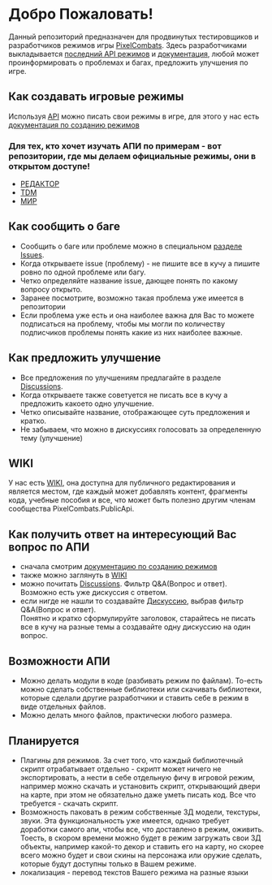 # Добро Пожаловать!
Данный репозиторий предназначен для продвинутых тестировщиков и разработчиков режимов игры [PixelCombats](https://play.google.com/store/apps/details?id=com.pixel.gun.combats). Здесь разработчиками выкладывается [последний API режимов](https://github.com/Sokol-Games-GmbH/PixelCombats.PublicApi/tree/main/Api) и [документация](docs/doc.md), любой может проинформировать о проблемах и багах, предложить улучшения по игре.
## Как создавать игровые режимы
Используя [API](https://github.com/Sokol-Games-GmbH/PixelCombats.PublicApi/tree/main/Api) можно писать свои режимы в игре, для этого у нас есть [документация по созданию режимов](docs/doc.md)
### Для тех, кто хочет изучать АПИ по примерам - вот репозитории, где мы делаем официальные режимы, они в открытом доступе!
- [РЕДАКТОР](https://github.com/kkohno/PixelCombats.GameModes.Editor)
- [TDM](https://github.com/kkohno/PixelCombats.GameModes.TDM)
- [МИР](https://github.com/kkohno/PixelCombats.GameModes.Peace)
## Как сообщить о баге
- Сообщить о баге или проблеме можно в специальном [разделе Issues](https://github.com/Sokol-Games-GmbH/PixelCombats.PublicApi/issues).
- Когда открываете issue (проблему) - не пишите все в кучу а пишите ровно по одной проблеме или багу.
- Четко определяйте название issue, дающее понять по какому вопросу открыто.
- Заранее посмотрите, возможно такая проблема уже имеется в репозитории
- Если проблема уже есть и она наиболее важна для Вас то можете подписаться на проблему, чтобы мы могли по количеству подписчиков проблемы понять какие из них наиболее важные.
## Как предложить улучшение
- Все предложения по улучшениям предлагайте в разделе [Discussions](https://github.com/Sokol-Games-GmbH/PixelCombats.PublicApi/discussions).
- Когда открываете также советуется не писать все в кучу а предложить какоето одно улучшение.
- Четко описывайте название, отображающее суть предложения и кратко.
- Не забываем, что можно в дискуссиях голосовать за определенную тему (улучшение)
## WIKI
У нас есть [WIKI](https://github.com/Sokol-Games-GmbH/PixelCombats.PublicApi/wiki), она доступна для публичного редактирования и является местом, где каждый может добавлять контент, фрагменты кода, учебные пособия и все, что может быть полезно другим членам сообщества PixelCombats.PublicApi.
## Как получить ответ на интересующий Вас вопрос по АПИ
- сначала смотрим [документацию по созданию режимов](docs/doc.md)
- также можно заглянуть в [WIKI](https://github.com/Sokol-Games-GmbH/PixelCombats.PublicApi/wiki)
- можно почитать [Discussions](https://github.com/Sokol-Games-GmbH/PixelCombats.PublicApi/discussions). Фильтр Q&A(Вопрос и ответ). Возможно есть уже дискуссия с ответом.
- если нигде не нашли то создавайте [Дискуссию](https://github.com/Sokol-Games-GmbH/PixelCombats.PublicApi/discussions), выбрав фильтр Q&A(Вопрос и ответ).
  <br>Понятно и кратко сформулируйте заголовок, старайтесь не писать все в кучу на разные темы а создавайте одну дискуссию на один вопрос.

## Возможности АПИ 
* Можно делать модули в коде (разбивать режим по файлам). То-есть можно сделать собственные библиотеки или скачивать библиотеки, которые сделали другие разработчики и ставить себе в режим в виде отдельных файлов.
* Можно делать много файлов, практически любого размера.

## Планируется
* Плагины для режимов. За счет того, что каждый библиотечный скрипт отрабатывает отдельно - скрипт может ничего не экспортировать, а нести в себе отдельную фичу в игровой режим, например можно скачать и установить скрипт, открывающий двери на карте, при этом не обязательно даже уметь писать код. Все что требуется - скачать скрипт.
* Возможность паковать в режим собственные 3Д модели, текстуры, звуки. Эта функциональность уже имеется, однако требует доработки самого апи, чтобы все, что доставлено в режим, оживить. Тоесть, в скором времени можно будет в режим загружать свои 3Д объекты, например какой-то декор и ставить его на карту, но скорее всего можно будет и свои скины на персонажа или оружие сделать, которые будут доступны только в Вашем режиме.
* локализация - перевод текстов Вашего режима на разные языки
